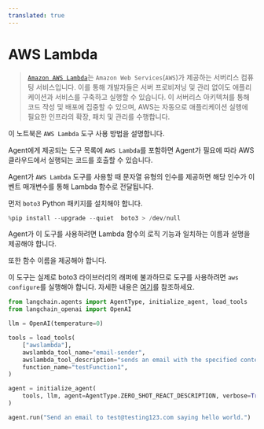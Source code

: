 ```yaml
---
translated: true
---
```


# AWS Lambda

>[`Amazon AWS Lambda`](https://aws.amazon.com/pm/lambda/)는 `Amazon Web Services`(`AWS`)가 제공하는 서버리스 컴퓨팅 서비스입니다. 이를 통해 개발자들은 서버 프로비저닝 및 관리 없이도 애플리케이션과 서비스를 구축하고 실행할 수 있습니다. 이 서버리스 아키텍처를 통해 코드 작성 및 배포에 집중할 수 있으며, AWS는 자동으로 애플리케이션 실행에 필요한 인프라의 확장, 패치 및 관리를 수행합니다.

이 노트북은 `AWS Lambda` 도구 사용 방법을 설명합니다.

Agent에게 제공되는 도구 목록에 `AWS Lambda`를 포함하면 Agent가 필요에 따라 AWS 클라우드에서 실행되는 코드를 호출할 수 있습니다.

Agent가 `AWS Lambda` 도구를 사용할 때 문자열 유형의 인수를 제공하면 해당 인수가 이벤트 매개변수를 통해 Lambda 함수로 전달됩니다.

먼저 `boto3` Python 패키지를 설치해야 합니다.

```python
%pip install --upgrade --quiet  boto3 > /dev/null
```

Agent가 이 도구를 사용하려면 Lambda 함수의 로직 기능과 일치하는 이름과 설명을 제공해야 합니다.

또한 함수 이름을 제공해야 합니다.

이 도구는 실제로 boto3 라이브러리의 래퍼에 불과하므로 도구를 사용하려면 `aws configure`를 실행해야 합니다. 자세한 내용은 [여기](https://docs.aws.amazon.com/cli/index.html)를 참조하세요.

```python
from langchain.agents import AgentType, initialize_agent, load_tools
from langchain_openai import OpenAI

llm = OpenAI(temperature=0)

tools = load_tools(
    ["awslambda"],
    awslambda_tool_name="email-sender",
    awslambda_tool_description="sends an email with the specified content to test@testing123.com",
    function_name="testFunction1",
)

agent = initialize_agent(
    tools, llm, agent=AgentType.ZERO_SHOT_REACT_DESCRIPTION, verbose=True
)

agent.run("Send an email to test@testing123.com saying hello world.")
```
